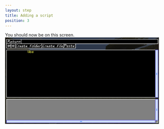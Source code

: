 ```yaml
---
layout: step
title: Adding a script
position: 3
---
```


You should now be on this screen.
![Script Menu](/assets/img/scriptsMenu.png)